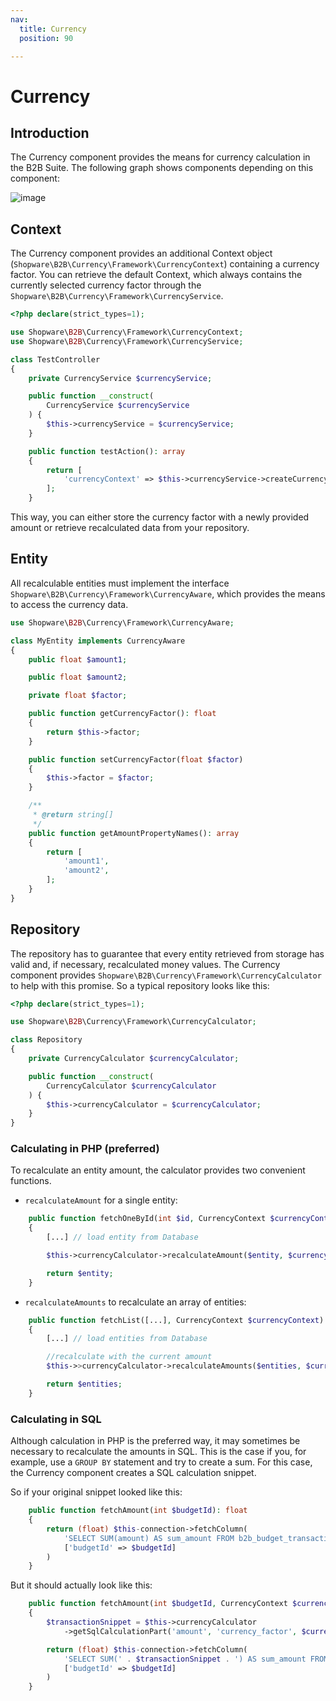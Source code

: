 ```yaml
---
nav:
  title: Currency
  position: 90

---
```


# Currency

## Introduction

The Currency component provides the means for currency calculation in the B2B Suite. The following graph shows components depending on this component:

![image](../../../../../.gitbook/assets/currency-usage.svg)

## Context

The Currency component provides an additional Context object (`Shopware\B2B\Currency\Framework\CurrencyContext`) containing a currency factor.
You can retrieve the default Context, which always contains the currently selected currency factor through the `Shopware\B2B\Currency\Framework\CurrencyService`.

```php
<?php declare(strict_types=1);

use Shopware\B2B\Currency\Framework\CurrencyContext;
use Shopware\B2B\Currency\Framework\CurrencyService;

class TestController
{
    private CurrencyService $currencyService;

    public function __construct(
        CurrencyService $currencyService
    ) {
        $this->currencyService = $currencyService;
    }

    public function testAction(): array
    {
        return [
            'currencyContext' => $this->currencyService->createCurrencyContext(),
        ];
    }
```

This way, you can either store the currency factor with a newly provided amount or retrieve recalculated data from your repository.

## Entity

All recalculable entities must implement the interface `Shopware\B2B\Currency\Framework\CurrencyAware`, which provides the means to access the currency data.

```php
use Shopware\B2B\Currency\Framework\CurrencyAware;

class MyEntity implements CurrencyAware
{
    public float $amount1;

    public float $amount2;

    private float $factor;

    public function getCurrencyFactor(): float
    {
        return $this->factor;
    }

    public function setCurrencyFactor(float $factor)
    {
        $this->factor = $factor;
    }

    /**
     * @return string[]
     */
    public function getAmountPropertyNames(): array
    {
        return [
            'amount1',
            'amount2',
        ];
    }
}
```

## Repository

The repository has to guarantee that every entity retrieved from storage has valid and, if necessary, recalculated money values.
The Currency component provides `Shopware\B2B\Currency\Framework\CurrencyCalculator` to help with this promise.
So a typical repository looks like this:

```php
<?php declare(strict_types=1);

use Shopware\B2B\Currency\Framework\CurrencyCalculator;

class Repository
{
    private CurrencyCalculator $currencyCalculator;

    public function __construct(
        CurrencyCalculator $currencyCalculator
    ) {
        $this->currencyCalculator = $currencyCalculator;
    }
}
```

### Calculating in PHP (preferred)

To recalculate an entity amount, the calculator provides two convenient functions.

* `recalculateAmount` for a single entity:

```php
    public function fetchOneById(int $id, CurrencyContext $currencyContext): CurrencyAware
    {
        [...] // load entity from Database

        $this->currencyCalculator->recalculateAmount($entity, $currencyContext);

        return $entity;
    }
```

* `recalculateAmounts` to recalculate an array of entities:

```php
    public function fetchList([...], CurrencyContext $currencyContext): array
    {
        [...] // load entities from Database

        //recalculate with the current amount
        $this->>currencyCalculator->recalculateAmounts($entities, $currencyContext);

        return $entities;
    }
```

### Calculating in SQL

Although calculation in PHP is the preferred way, it may sometimes be necessary to recalculate the amounts in SQL.
This is the case if you, for example, use a `GROUP BY` statement and try to create a sum.
For this case, the Currency component creates a SQL calculation snippet.

So if your original snippet looked like this:

```php
    public function fetchAmount(int $budgetId): float
    {
        return (float) $this-connection->fetchColumn(
            'SELECT SUM(amount) AS sum_amount FROM b2b_budget_transaction WHERE budget_id=:budgetId',
            ['budgetId' => $budgetId]
        )
    }
```

But it should actually look like this:

```php
    public function fetchAmount(int $budgetId, CurrencyContext $currencyContext): float
    {
        $transactionSnippet = $this->currencyCalculator
            ->getSqlCalculationPart('amount', 'currency_factor', $currencyContext);

        return (float) $this-connection->fetchColumn(
            'SELECT SUM(' . $transactionSnippet . ') AS sum_amount FROM b2b_budget_transaction WHERE budget_id=:budgetId',
            ['budgetId' => $budgetId]
        )
    }
```

